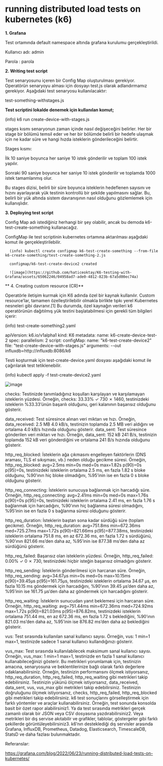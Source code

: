 # running distributed load tests on kubernetes (k6)
**1.    Grafana**

Test ortamında default namespace altında grafana kurulumu gerçekleştirildi.

Kullanıcı adı: admin

Parola : parola

**2.  Writing test script**

Test senaryosunu içeren bir Config Map oluşturulması gerekiyor. Operatörün senaryoyu alması için dosyayı test.js olarak adlandırmamız gerekiyor. Aşağıdaki test senaryosu kullanılacaktır:

test-something-withstages.js

**Test scriptini lokalde denemek için kullanılan komut;**

(info)  k6 run create-device-with-stages.js

stages kısmı senaryonun zaman içinde nasıl değişeceğini belirler. Her bir stage bir bölümü temsil eder ve her bir bölümde belirli bir hedefe ulaşmak için ne kadar süre ve hangi hızda isteklerin gönderileceğini belirtir.



Stages kısmı:

İlk 10 saniye boyunca her saniye 10 istek gönderilir ve toplam 100 istek yapılır.

Sonraki 90 saniye boyunca her saniye 10 istek gönderilir ve toplamda 1000 istek tamamlanmış olur.

Bu stages dizisi, belirli bir süre boyunca isteklerin hedeflenen sayısını ve hızını ayarlayarak yük testinin kontrollü bir şekilde yapılmasını sağlar. Bu, belirli bir yük altında sistem davranışının nasıl olduğunu gözlemlemek için kullanışlıdır.

**3.    Deploying test script**

Config Map adı istediğiniz herhangi bir şey olabilir, ancak bu demoda k6-test-create-something kullanacağız.

ConfigMap ile test scriptinin kubernetes ortamına aktarılması aşağıdaki komut ile gerçekleştirilebilir.
      
      
      (info) kubectl create configmap k6-test-create-something --from-file k6-create-something/test-create-something-2.js

      configmap/k6-test-create-device2 created

      ![image](https://github.com/haticeoktay/K6-testing-with-Grafana/assets/65062246/04958ad7-ade0-4812-823b-67a5d00ec74a)


** 4.    Creating custom resource (CR)**

Operatörle iletişim kurmak için K6 adında özel bir kaynak kullanılır. Custom resource’lar, tamamen özelleştirilebilir olmakla birlikte tıpkı yerel Kubernetes nesneleri gibi davranır.[1] Bu durumda, özel kaynağın verileri k6 operatörünün dağıtılmış yük testini başlatabilmesi için gerekli tüm bilgileri içerir:


(info) test-create-something2.yaml

apiVersion: k6.io/v1alpha1
kind: K6
metadata:
  name: k6-create-device-test-2
spec:
  parallelism: 2
  script:
    configMap:
      name: "k6-test-create-device2"
      file: "test-create-device-with-stages.js"
  arguments: --out influxdb=http://influxdb:8086/k6

  Testi koşturmak için test-create-device.yaml dosyası aşağıdaki komut ile çağırılarak test tetiklenebilir.


(info) kubectl apply -f test-create-device2.yaml

![image](https://github.com/haticeoktay/K6-testing-with-Grafana/assets/65062246/90f09946-28e2-4e9b-b9c2-49ad63b6d2af)

checks: Testinizde tanımladığınız koşulları karşılayan ve karşılamayan isteklerin yüzdesi. Örneğin, checks: 33.33% ✓ 730 ✗ 1460, testinizdeki isteklerin %33.33’ünün başarılı olduğunu, geri kalanının başarısız olduğunu gösterir.

data_received: Test süresince alınan veri miktarı ve hızı. Örneğin, data_received: 2.5 MB 4.0 kB/s, testinizin toplamda 2.5 MB veri aldığını ve ortalama 4.0 kB/s hızında olduğunu gösterir.
data_sent: Test süresince gönderilen veri miktarı ve hızı. Örneğin, data_sent: 152 kB 241 B/s, testinizin toplamda 152 kB veri gönderdiğini ve ortalama 241 B/s hızında olduğunu gösterir.

http_req_blocked: İsteklerin ağa çıkmasını engelleyen faktörlerin (DNS araması, TLS el sıkışması, vb.) neden olduğu gecikme süresi. Örneğin, http_req_blocked: avg=2.5ms min=0s med=0s max=1.82s p(90)=0s p(95)=0s, testinizdeki isteklerin ortalama 2.5 ms, en fazla 1.82 s bloke olduğunu, %90’ının hiç bloke olmadığını, %95’inin ise en fazla 0 s bloke olduğunu gösterir.

http_req_connecting: İsteklerin sunucuya bağlanmak için harcadığı süre. Örneğin, http_req_connecting: avg=2.41ms min=0s med=0s max=1.76s p(90)=0s p(95)=0s, testinizdeki isteklerin ortalama 2.41 ms, en fazla 1.76 s bağlanmak için harcadığını, %90’ının hiç bağlanma süresi olmadığını, %95’inin ise en fazla 0 s bağlanma süresi olduğunu gösterir.

http_req_duration: İsteklerin baştan sona kadar sürdüğü süre (toplam gecikme). Örneğin, http_req_duration: avg=751.8ms min=672.36ms med=725.27ms max=1.72s p(90)=821.66ms p(95)=877.38ms, testinizdeki isteklerin ortalama 751.8 ms, en az 672.36 ms, en fazla 1.72 s sürdüğünü, %90’ının 821.66 ms’den daha az, %95’inin ise 877.38 ms’den daha az sürdüğünü gösterir.

http_req_failed: Başarısız olan isteklerin yüzdesi. Örneğin, http_req_failed: 0.00% ✓ 0 ✗ 730, testinizdeki hiçbir isteğin başarısız olmadığını gösterir.

http_req_sending: İsteklerin gönderilmesi için harcanan süre. Örneğin, http_req_sending: avg=34.67µs min=0s med=0s max=10.15ms p(90)=39.45µs p(95)=161.75µs, testinizdeki isteklerin ortalama 34.67 µs, en fazla 10.15 ms göndermek için harcadığını, %90’ının 39.45 µs’den daha az, %95’inin ise 161.75 µs’den daha az göndermek için harcadığını gösterir.

http_req_waiting: İsteklerin sunucudan yanıt beklemesi için harcanan süre. Örneğin, http_req_waiting: avg=751.44ms min=672.36ms med=724.92ms max=1.72s p(90)=821.03ms p(95)=876.82ms, testinizdeki isteklerin ortalama 751.44 ms, en az 672.36 ms, en fazla 1.72 s beklediğini, %90’ının 821.03 ms’den daha az, %95’inin ise 876.82 ms’den daha az beklediğini gösterir.

vus: Test sırasında kullanılan sanal kullanıcı sayısı. Örneğin, vus: 1 min=1 max=1, testinizde sadece 1 sanal kullanıcı kullandığınızı gösterir.

vus_max: Test sırasında kullanılabilecek maksimum sanal kullanıcı sayısı. Örneğin, vus_max: 1 min=1 max=1, testinizde en fazla 1 sanal kullanıcı kullanabileceğinizi gösterir.
Bu metrikleri yorumlamak için, testinizin amacına, senaryosuna ve beklentilerinize bağlı olarak farklı değerlere odaklanabilirsiniz. Örneğin, testinizin performansını ölçmek istiyorsanız, http_req_duration, http_req_failed, http_req_waiting gibi metrikleri takip edebilirsiniz. Testinizin yükünü ölçmek istiyorsanız, data_received, data_sent, vus, vus_max gibi metrikleri takip edebilirsiniz. Testinizin doğruluğunu ölçmek istiyorsanız, checks, http_req_failed, http_req_blocked gibi metrikleri takip edebilirsiniz.
k6 test sonuçlarını görselleştirmek için farklı yöntemler ve araçlar kullanabilirsiniz. Örneğin, test sonunda konsolda basit bir özet rapor alabilirsiniz1. Ya da test sırasında metrikleri gerçek zamanlı olarak bir JSON veya CSV dosyasına yazdırabilirsiniz2. Veya metrikleri bir dış servise akıtabilir ve grafikler, tablolar, göstergeler gibi farklı şekillerde görüntüleyebilirsiniz3. k6’nın desteklediği dış servisler arasında Grafana, InfluxDB, Prometheus, Datadog, Elasticsearch, TimescaleDB, StatsD ve daha fazlası bulunmaktadır.


Referanslar:

https://grafana.com/blog/2022/06/23/running-distributed-load-tests-on-kubernetes/


